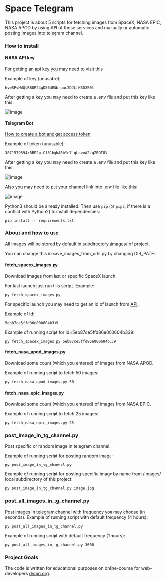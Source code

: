 # Space Telegram

This project is about 5 scripts for fetching images from SpaceX, NASA EPIC, NASA APOD by using API of these services and manually or automatic posting images into telegram channel.

### How to install
#### NASA API key

For getting an api key you may need to visit [this](https://api.nasa.gov/)

Example of key (unusable):
```
hvwSPvHWQsRB8P24gD564EBbrpuc2DJLrKSD2E0l
```
After getting a key you may need to create a .env file and put this key like this:

![image](https://github.com/e13q/WA_lesson4/assets/110967581/29e53380-1e88-4ad4-a61b-91234c9d1642)


#### Telegram Bot
[How to create a bot and get access token](https://way23.ru/%D1%80%D0%B5%D0%B3%D0%B8%D1%81%D1%82%D1%80%D0%B0%D1%86%D0%B8%D1%8F-%D0%B1%D0%BE%D1%82%D0%B0-%D0%B2-telegram.html)

Example of token (unusable):
```
3871579594:BBE2p_C131bghARhYe7-qLsvnA2LqZRQT8V
```
After getting a key you may need to create a .env file and put this key like this:

![image](https://github.com/e13q/WA_lesson4/assets/110967581/20aea039-5294-4f30-8db1-cdf8321ea40e)

Also you may need to put your channel link into .env file like this:

![image](https://github.com/e13q/WA_lesson4/assets/110967581/aeb5f422-7dce-480b-a4c5-a08764b764f3)

Python3 should be already installed. 
Then use `pip` (or `pip3`, if there is a conflict with Python2) to install dependencies:
```
pip install -r requirements.txt
```

### About and how to use
All images will be stored by default in subdirectory /images/ of project. 

You can change this in save_images_from_urls.py by changing DIR_PATH.

#### fetch_spacex_images.py
Download images from last or specific SpaceX launch.

For last launch just run this script.
Example:
```
py fetch_spacex_images.py
```

For specific launch you may need to get an id of launch from [API](https://api.spacexdata.com/v5/launches/).

Example of id:
```
5eb87ce5ffd86e000604b339
```

Example of running script for id=5eb87ce5ffd86e000604b339:
```
py fetch_spacex_images.py 5eb87ce5ffd86e000604b339
```

#### fetch_nasa_apod_images.py
Download some count (which you entered) of images from NASA APOD.

Example of running script to fetch 50 images:
```
py fetch_nasa_apod_images.py 50
```

#### fetch_nasa_epic_images.py
Download some count (which you entered) of images from NASA EPIC.

Example of running script to fetch 25 images:
```
py fetch_nasa_epic_images.py 25
```

### post_image_in_tg_channel.py
Post specific or random image in telegram channel.

Example of running script for posting random image:
```
py post_image_in_tg_channel.py 
```

Example of running script for posting specific image by name from /images/ local subdirectory of this project:
```
py post_image_in_tg_channel.py image.jpg
```

### post_all_images_in_tg_channel.py
Post images in telegram channel with frequency you may choose (in seconds).
Example of running script with default frequency (4 hours):
```
py post_all_images_in_tg_channel.py 
```

Example of running script with default frequency (1 hours):
```
py post_all_images_in_tg_channel.py 3600
```


### Project Goals

The code is written for educational purposes on online-course for web-developers [dvmn.org](https://dvmn.org/).
